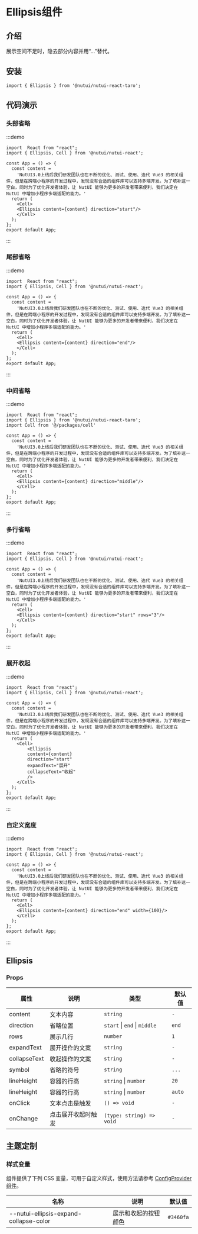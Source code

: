 # Ellipsis组件

## 介绍

展示空间不足时，隐去部分内容并用“...”替代。

## 安装

```tsx
import { Ellipsis } from '@nutui/nutui-react-taro';
```

## 代码演示

### 头部省略

:::demo

```tsx
import  React from "react";
import { Ellipsis, Cell } from '@nutui/nutui-react';

const App = () => {
  const content =
    'NutUI3.0上线后我们研发团队也在不断的优化、测试、使用、迭代 Vue3 的相关组件，但是在跨端小程序的开发过程中，发现没有合适的组件库可以支持多端开发。为了填补这一空白，同时为了优化开发者体验，让 NutUI 能够为更多的开发者带来便利，我们决定在 NutUI 中增加小程序多端适配的能力。'
  return (
    <Cell>
    <Ellipsis content={content} direction="start"/>
    </Cell>
  );
};
export default App;
```

:::

### 尾部省略

:::demo

```tsx
import  React from "react";
import { Ellipsis, Cell } from '@nutui/nutui-react';

const App = () => {
  const content =
    'NutUI3.0上线后我们研发团队也在不断的优化、测试、使用、迭代 Vue3 的相关组件，但是在跨端小程序的开发过程中，发现没有合适的组件库可以支持多端开发。为了填补这一空白，同时为了优化开发者体验，让 NutUI 能够为更多的开发者带来便利，我们决定在 NutUI 中增加小程序多端适配的能力。'
  return (
    <Cell>
    <Ellipsis content={content} direction="end"/>
    </Cell>
  );
};
export default App;
```

:::

### 中间省略

:::demo

```tsx
import  React from "react";
import { Ellipsis } from '@nutui/nutui-react-taro';
import Cell from '@/packages/cell'

const App = () => {
  const content =
    'NutUI3.0上线后我们研发团队也在不断的优化、测试、使用、迭代 Vue3 的相关组件，但是在跨端小程序的开发过程中，发现没有合适的组件库可以支持多端开发。为了填补这一空白，同时为了优化开发者体验，让 NutUI 能够为更多的开发者带来便利，我们决定在 NutUI 中增加小程序多端适配的能力。'
  return (
    <Cell>
    <Ellipsis content={content} direction="middle"/>
    </Cell>
  );
};
export default App;
```

:::

### 多行省略

:::demo

```tsx
import  React from "react";
import { Ellipsis, Cell } from '@nutui/nutui-react';

const App = () => {
  const content =
    'NutUI3.0上线后我们研发团队也在不断的优化、测试、使用、迭代 Vue3 的相关组件，但是在跨端小程序的开发过程中，发现没有合适的组件库可以支持多端开发。为了填补这一空白，同时为了优化开发者体验，让 NutUI 能够为更多的开发者带来便利，我们决定在 NutUI 中增加小程序多端适配的能力。'
  return (
    <Cell>
    <Ellipsis content={content} direction="start" rows="3"/>
    </Cell>
  );
};
export default App;
```

:::

### 展开收起

:::demo

```tsx
import  React from "react";
import { Ellipsis, Cell } from '@nutui/nutui-react';

const App = () => {
  const content =
    'NutUI3.0上线后我们研发团队也在不断的优化、测试、使用、迭代 Vue3 的相关组件，但是在跨端小程序的开发过程中，发现没有合适的组件库可以支持多端开发。为了填补这一空白，同时为了优化开发者体验，让 NutUI 能够为更多的开发者带来便利，我们决定在 NutUI 中增加小程序多端适配的能力。'
  return (
    <Cell>
        <Ellipsis
        content={content}
        direction="start"
        expandText="展开"
        collapseText="收起"
        />
    </Cell>
  );
};
export default App;
```

:::

### 自定义宽度

:::demo

```tsx
import  React from "react";
import { Ellipsis, Cell } from '@nutui/nutui-react';

const App = () => {
  const content =
    'NutUI3.0上线后我们研发团队也在不断的优化、测试、使用、迭代 Vue3 的相关组件，但是在跨端小程序的开发过程中，发现没有合适的组件库可以支持多端开发。为了填补这一空白，同时为了优化开发者体验，让 NutUI 能够为更多的开发者带来便利，我们决定在 NutUI 中增加小程序多端适配的能力。'
  return (
    <Cell>
    <Ellipsis content={content} direction="end" width={100}/>
    </Cell>
  );
};
export default App;
```

:::

## Ellipsis

### Props

| 属性 | 说明 | 类型 | 默认值 |
| --- | --- | --- | --- |
| content | 文本内容 | `string` | `-` |
| direction | 省略位置 | `start` \| `end` \| `middle`  | `end` |
| rows | 展示几行 | `number` | `1` |
| expandText | 展开操作的文案 | `string` | `-` |
| collapseText | 收起操作的文案 | `string` | `-` |
| symbol | 省略的符号 | `string` | `...` |
| lineHeight | 容器的行高 | `string` \| `number`  | `20` |
| lineHeight | 容器的行高 | `string` \| `number`  | `auto` |
| onClick | 文本点击是触发 | `() => void` | `-` |
| onChange | 点击展开收起时触发 | `(type: string) => void` | `-` |

## 主题定制

### 样式变量

组件提供了下列 CSS 变量，可用于自定义样式，使用方法请参考 [ConfigProvider 组件](#/zh-CN/component/configprovider)。

| 名称 | 说明 | 默认值 |
| --- | --- | --- |
| \--nutui-ellipsis-expand-collapse-color | 展示和收起的按钮颜色 | `#3460fa` |
